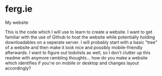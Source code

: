 # ferg.ie
My website

This is the code which I will use to learn to create a website.
I want to get familiar with the use of Github to host the website while potentially holding downloadables on a seperate server.
I will probably start with a basic "tree" of a website and then make it look nice and possibly mobile-friendly afterwards.
I want to figure out todolists as well, so I don't clutter up this readme with anymore rambling thoughts...
how do you make a website which identifies if you're on mobile or desktop and changes layout accordingly?
